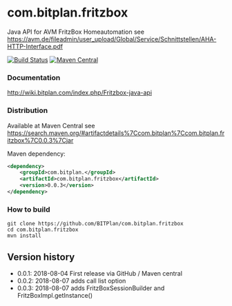 # com.bitplan.fritzbox
Java API for AVM FritzBox Homeautomation
see https://avm.de/fileadmin/user_upload/Global/Service/Schnittstellen/AHA-HTTP-Interface.pdf

[![Build Status](https://travis-ci.org/BITPlan/com.bitplan.fritzbox.svg?branch=master)](https://travis-ci.org/BITPlan/com.bitplan.fritzbox)
[![Maven Central](https://maven-badges.herokuapp.com/maven-central/com.bitplan/com.bitplan.fritzbox/badge.svg)](https://maven-badges.herokuapp.com/maven-central/com.bitplan/com.bitplan.fritzbox)

### Documentation
http://wiki.bitplan.com/index.php/Fritzbox-java-api

### Distribution
Available at Maven Central see 
https://search.maven.org/#artifactdetails%7Ccom.bitplan%7Ccom.bitplan.fritzbox%7C0.0.3%7Cjar

Maven dependency:

```xml
<dependency>
	<groupId>com.bitplan.</groupId>
	<artifactId>com.bitplan.fritzbox</artifactId>
	<version>0.0.3</version>
</dependency>
```

### How to build
```
git clone https://github.com/BITPlan/com.bitplan.fritzbox
cd com.bitplan.fritzbox
mvn install
```

## Version history
* 0.0.1: 2018-08-04 First release via GitHub / Maven central
* 0.0.2: 2018-08-07 adds call list option
* 0.0.3: 2018-08-07 adds FritzBoxSessionBuilder and FritzBoxImpl.getInstance()
